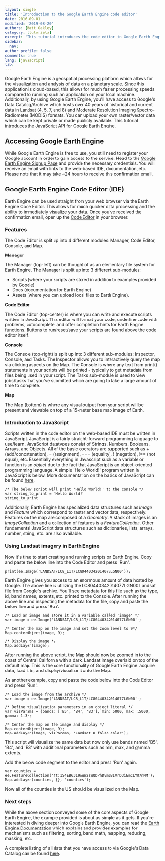 ```yaml
---
layout: single
title: 'Introduction to the Google Earth Engine code editor'
date: 2016-09-01
modified: '2019-08-20'
authors: [Matt Oakley]
category: [tutorials]
excerpt: 'This tutorial introduces the code editor in Google Earth Engine and shows how to use LandSat imagery using the JavaScript API.'
sidebar:
  nav:
author_profile: false
comments: true
lang: [javascript]
lib:
---
```


Google Earth Engine is a geospatial processing platform which allows for the visualization and analysis of data on a planetary scale. 
Since this application is cloud-based, this allows for much faster processing speeds compared to running such an application on your local machine. 
Additionally, by using Google Earth Engine, you'll have access to Google's Data Catalog/Archive which hosts over 40 years of historical and current data in Landsat (4, 5, 7, and 8) and Moderate Resolution Imaging Spectro-Radiometer (MODIS) formats. 
You can upload your own raster/vector data which can be kept private or made publicly available. 
This tutorial introduces the JavaScript API for Google Earth Engine.

## Accessing Google Earth Engine

While Google Earth Engine is free to use, you still need to register your Google account in order to gain access to the service. 
Head to the [Google Earth Engine Signup Page](https://signup.earthengine.google.com) and provide the necessary credentials. 
You will receive an email with links to the web-based IDE, documentation, etc. 
Please note that it may take ~24 hours to receive this confirmation email.

## Google Earth Engine Code Editor (IDE)

Earth Engine can be used straight from your web browser via the Earth Engine Code Editor. 
This allows for much quicker data processing and the ability to immediately visualize your data. 
Once you've received the confirmation email, open up the [Code Editor](https://code.earthengine.google.com/) in your browser.

### Features

The Code Editor is split up into 4 different modules: Manager, Code Editor, Console, and Map.

**Manager** 

The Manager (top-left) can be thought of as an elementary file system for Earth Engine. 
The Manager is split up into 3 different sub-modules: 

- Scripts (where your scripts are stored in addition to examples provided by Google) 
- Docs (documentation for Earth Engine) 
- Assets (where you can upload local files to Earth Engine). 

**Code Editor**

The Code Editor (top-center) is where you can write and execute scripts written in JavaScript. 
This editor will format your code, underline code with problems, autocomplete, and offer completion hints for Earth Engine functions. 
Buttons to run/reset/save your scripts are found above the code editor itself.

**Console** 

The Console (top-right) is split up into 3 different sub-modules: Inspector, Console, and Tasks. 
The Inspector allows you to interactively query the map via clicking aspects on the Map. 
The Console is where any text from print() statements in your scripts will be printed - typically to get metadata from files being used in your script. 
The Tasks sub-module is used to view jobs/tasks that you've submitted which are going to take a large amount of time to complete.

**Map** 

The Map (bottom) is where any visual output from your script will be present and viewable on top of a 15-meter base map image of Earth.

### Introduction to JavaScript

Scripts written in the code editor on the web-based IDE must be written in JavaScript. 
JavaScript is a fairly straight-forward programming language to use/learn. 
JavaScript datatypes consist of Strings, Numbers, Booleans, Arrays, and Objects. 
All of the basic operators are supported such as + (add/concatenation), = (assignment), === (equality), ! (negation), !== (not equal), etc. 
Essentially everything in Javascript such as a variable or function is an *object* due to the fact that JavaScript is an object-oriented programming language. 
A simple 'Hello World!' program written in JavaScript is below. 
More documentation on the basics of JavaScript can be found [here](https://developer.mozilla.org/en-US/Learn/Getting_started_with_the_web/JavaScript_basics).

```
/* The below script will print 'Hello World!' to the console */
var string_to_print = 'Hello World!'
string_to_print
```

Additionally, Earth Engine has specialized data structures such as *Image* and *Feature* which correspond to raster and vector data, respectively. 
Features on the map are composed of a *Geometry*. 
A stack of images is an *ImageCollection* and a collection of features is a *FeatureCollection*. 
Other fundamental JavaScript data structures such as dictionaries, lists, arrays, number, string, etc. are also available.

### Using Landsat imagery in Earth Engine

Now it's time to start creating and running scripts on Earth Engine. 
Copy and paste the below line into the Code Editor and press 'Run'.

```
print(ee.Image('LANDSAT/LC8_L1T/LC80440342014077LGN00'));
```

Earth Engine gives you access to an enormous amount of data hosted by Google. 
The above line is utilizing the LC80440342014077LGN00 Landsat file from Google's archive. 
You'll see metadata for this file such as the type, id, band names, extents, etc. printed to the Console. 
After running the above line and inspecting the metadata for the file, copy and paste the below line and press 'Run'.

```
/* Load an image and store it in a variable called 'image' */
var image = ee.Image('LANDSAT/LC8_L1T/LC80440342014077LGN00');

/* Center the map on the image and set the zoom level to 9*/
Map.centerObject(image, 9);

/* Display the image */
Map.addLayer(image);
```

After running the above script, the Map should now be zoomed in to the coast of Central California with a dark, Landsat image overlaid on top of the default map. 
This is the core functionality of Google Earth Engine: acquire data, load it in, and display/visualize it onto the Map.

As another example, copy and paste the code below into the Code Editor and press 'Run'.

```
/* Load the image from the archive */
var image = ee.Image('LANDSAT/LC8_L1T/LC80440342014077LGN00');

/* Define visualization parameters in an object literal */
var vizParams = {bands: ['B5', 'B4', 'B3'], min: 5000, max: 15000, gamma: 1.3};

/* Center the map on the image and display */
Map.centerObject(image, 9);
Map.addLayer(image, vizParams, 'Landsat 8 false color');
```

This script will visualize the same data but now only use bands named 'B5', 'B4', and 'B3' with additional parameters such as min, max, and gamma extents.

Add the below code segment to the editor and press 'Run' again.

```
var counties = ee.FeatureCollection('ft:1S4EB6319wWW2sWQDPhDvmSBIVrD3iEmCLYB7nMM');
Map.addLayer(counties, {}, 'counties');
```

Now all of the counties in the US should be visualized on the Map.

### Next steps

While the above section conveyed some of the core aspects of Google Earth Engine, the example provided is about as simple as it gets. 
If you're interested in diving deeper into Google Earth Engine, you can read the [Earth Engine Documentation](https://developers.google.com/earth-engine/getstarted) which explains and provides examples for mechanisms such as filtering, sorting, band math, mapping, reducing, masking, etc.

A complete listing of all data that you have access to via Google's Data Catalog can be found [here](https://code.earthengine.google.com/datasets).
